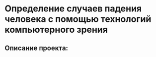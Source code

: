 # Определение случаев падения человека с помощью технологий компьютерного зрения
## Описание проекта:
  


